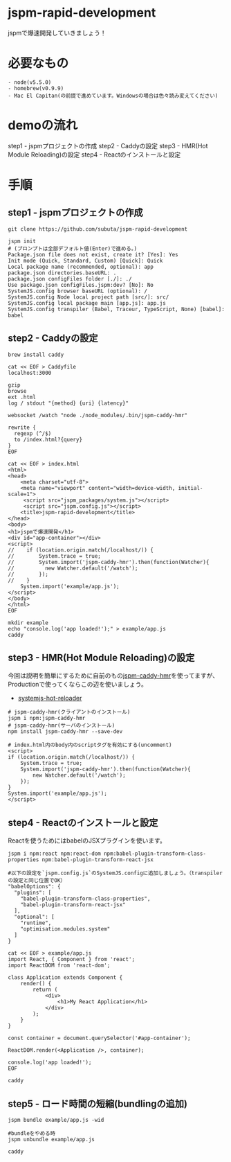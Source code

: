 # jspm-rapid-development
jspmで爆速開発していきましょう！

# 必要なもの
```
- node(v5.5.0)
- homebrew(v0.9.9)
- Mac El Capitan(の前提で進めています。Windowsの場合は色々読み変えてください)
```

# demoの流れ
step1 - jspmプロジェクトの作成
step2 - Caddyの設定
step3 - HMR(Hot Module Reloading)の設定
step4 - Reactのインストールと設定

# 手順
## step1 - jspmプロジェクトの作成
```
git clone https://github.com/subuta/jspm-rapid-development

jspm init
# (プロンプトは全部デフォルト値(Enter)で進める。)
Package.json file does not exist, create it? [Yes]: Yes
Init mode (Quick, Standard, Custom) [Quick]: Quick
Local package name (recommended, optional): app
package.json directories.baseURL: .
package.json configFiles folder [./]: ./
Use package.json configFiles.jspm:dev? [No]: No
SystemJS.config browser baseURL (optional): /
SystemJS.config Node local project path [src/]: src/
SystemJS.config local package main [app.js]: app.js
SystemJS.config transpiler (Babel, Traceur, TypeScript, None) [babel]: babel
```

## step2 - Caddyの設定
```
brew install caddy
```

```
cat << EOF > Caddyfile
localhost:3000

gzip
browse
ext .html
log / stdout "{method} {uri} {latency}"

websocket /watch "node ./node_modules/.bin/jspm-caddy-hmr"

rewrite {
  regexp (^/$)
  to /index.html?{query}
}
EOF
```

```
cat << EOF > index.html
<html>
<head>
    <meta charset="utf-8">
    <meta name="viewport" content="width=device-width, initial-scale=1">
     <script src="jspm_packages/system.js"></script>
     <script src="jspm.config.js"></script>
    <title>jspm-rapid-development</title>
</head>
<body>
<h1>jspmで爆速開発</h1>
<div id="app-container"></div>
<script>
//    if (location.origin.match(/localhost/)) {
//        System.trace = true;
//        System.import('jspm-caddy-hmr').then(function(Watcher){
//          new Watcher.default('/watch');
//        });
//    }
    System.import('example/app.js');
</script>
</body>
</html>
EOF
```

```
mkdir example
echo "console.log('app loaded!');" > example/app.js
caddy
```

## step3 - HMR(Hot Module Reloading)の設定
今回は説明を簡単にするために自前のもの[jspm-caddy-hmr](https://github.com/subuta/jspm-caddy-hmr)を使ってますが、
Productionで使ってくならこの辺を使いましょう。
- [systemjs-hot-reloader](https://github.com/capaj/systemjs-hot-reloader)

```
# jspm-caddy-hmr(クライアントのインストール)
jspm i npm:jspm-caddy-hmr
# jspm-caddy-hmr(サーバのインストール)
npm install jspm-caddy-hmr --save-dev
```

```
# index.html内のbody内のscriptタグを有効にする(uncomment)
<script>
if (location.origin.match(/localhost/)) {
    System.trace = true;
    System.import('jspm-caddy-hmr').then(function(Watcher){
        new Watcher.default('/watch');
    });
}
System.import('example/app.js');
</script>
```

## step4 - Reactのインストールと設定
Reactを使うためにはbabelのJSXプラグインを使います。
```
jspm i npm:react npm:react-dom npm:babel-plugin-transform-class-properties npm:babel-plugin-transform-react-jsx
```

```
#以下の設定を`jspm.config.js`のSystemJS.configに追加しましょう。（transpilerの設定と同じ位置でOK）
"babelOptions": {
  "plugins": [
    "babel-plugin-transform-class-properties",
    "babel-plugin-transform-react-jsx"
  ],
  "optional": [
    "runtime",
    "optimisation.modules.system"
  ]
}
```

```
cat << EOF > example/app.js
import React, { Component } from 'react';
import ReactDOM from 'react-dom';

class Application extends Component {
    render() {
        return (
            <div>
                <h1>My React Application</h1>
            </div>
        );
    }
}

const container = document.querySelector('#app-container');

ReactDOM.render(<Application />, container);

console.log('app loaded!');
EOF
```

```
caddy
```

## step5 - ロード時間の短縮(bundlingの追加)
```
jspm bundle example/app.js -wid

#bundleをやめる時
jspm unbundle example/app.js
```

```
caddy
```